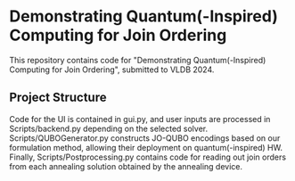 # Demonstrating Quantum(-Inspired) Computing for Join Ordering

This repository contains code for "Demonstrating Quantum(-Inspired) Computing for Join Ordering", submitted to VLDB 2024.

## Project Structure

Code for the UI is contained in gui.py, and user inputs are processed in Scripts/backend.py depending on the selected solver. Scripts/QUBOGenerator.py constructs JO-QUBO encodings based on our formulation method, allowing their deployment on quantum(-inspired) HW. Finally, Scripts/Postprocessing.py contains code for reading out join orders from each annealing solution obtained by the annealing device.
